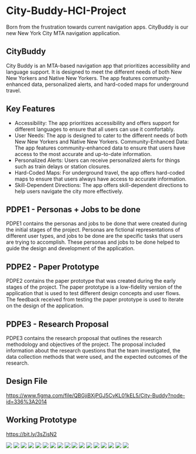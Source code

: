 # City-Buddy-HCI-Project
Born from the frustration towards current navigation apps. CityBuddy is our new New York City MTA navigation application.

## CityBuddy
City Buddy is an MTA-based navigation app that prioritizes accessibility and language support. It is designed to meet the different needs of both New New Yorkers and Native New Yorkers. The app features community-enhanced data, personalized alerts, and hard-coded maps for underground travel.

## Key Features
* Accessibility: The app prioritizes accessibility and offers support for different languages to ensure that all users can use it comfortably.
* User Needs: The app is designed to cater to the different needs of both New New Yorkers and Native New Yorkers. Community-Enhanced Data: The app features community-enhanced data to ensure that users have access to the most accurate and up-to-date information.
* Personalized Alerts: Users can receive personalized alerts for things such as train delays or station closures.
* Hard-Coded Maps: For underground travel, the app offers hard-coded maps to ensure that users always have access to accurate information.
* Skill-Dependent Directions: The app offers skill-dependent directions to help users navigate the city more effectively.

## PDPE1 - Personas + Jobs to be done
PDPE1 contains the personas and jobs to be done that were created during the initial stages of the project. Personas are fictional representations of different user types, and jobs to be done are the specific tasks that users are trying to accomplish. These personas and jobs to be done helped to guide the design and development of the application.

## PDPE2 - Paper Prototype
PDPE2 contains the paper prototype that was created during the early stages of the project. The paper prototype is a low-fidelity version of the application that is used to test different design concepts and user flows. The feedback received from testing the paper prototype is used to iterate on the design of the application.

## PDPE3 - Research Proposal
PDPE3 contains the research proposal that outlines the research methodology and objectives of the project. The proposal included information about the research questions that the team investigated, the data collection methods that were used, and the expected outcomes of the research.

## Design File
https://www.figma.com/file/QBGjiBXjPGJ5CvKL01kEL5/City-Buddy?node-id=336%3A2014

## Working Prototype
https://bit.ly/3sZisN2

<img src="/images/CityBuddy Presentation1024_1.jpg" />
<img src="/images/CityBuddy Presentation1024_2.jpg" />
<img src="/images/CityBuddy Presentation1024_3.jpg" />
<img src="/images/CityBuddy Presentation1024_4.jpg" />
<img src="/images/CityBuddy Presentation1024_5.jpg" />
<img src="/images/CityBuddy Presentation1024_6.jpg" />
<img src="/images/CityBuddy Presentation1024_7.jpg" />
<img src="/images/CityBuddy Presentation1024_8.jpg" />
<img src="/images/CityBuddy Presentation1024_9.jpg" />
<img src="/images/CityBuddy Presentation1024_10.jpg" />
<img src="/images/CityBuddy Presentation1024_11.jpg" />
<img src="/images/CityBuddy Presentation1024_12.jpg" />
<img src="/images/CityBuddy Presentation1024_13.jpg" />
<img src="/images/CityBuddy Presentation1024_14.jpg" />
<img src="/images/CityBuddy Presentation1024_15.jpg" />
<img src="/images/CityBuddy Presentation1024_16.jpg" />
<img src="/images/CityBuddy Presentation1024_17.jpg" />


